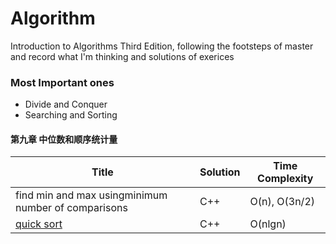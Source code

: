 # Algorithm
Introduction to Algorithms Third Edition, following the footsteps of master and record what I'm thinking and solutions of exerices
### Most Important ones
- Divide and Conquer
- Searching and Sorting

#### 第九章 中位数和顺序统计量
| Title | Solution | Time Complexity |
| ------ | ------ | ------ |
| find min and max usingminimum number of comparisons  | C++ | O(n), O(3n/2)|
| [quick sort](https://github.com/wojoin/algorithm)  | C++ | O(nlgn)|